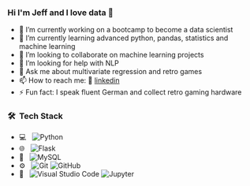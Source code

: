 ### Hi I'm Jeff and I love data 👋

- 🔭 I’m currently working on a bootcamp to become a data scientist
- 🌱 I’m currently learning advanced python, pandas, statistics and machine learning
- 👯 I’m looking to collaborate on machine learning projects
- 🤔 I’m looking for help with NLP
- 💬 Ask me about multivariate regression and retro games
- 📫 How to reach me: 👔 [linkedin](https://www.linkedin.com/in/jeffreyoller/)
- ⚡ Fun fact: I speak fluent German and collect retro gaming hardware



### 🛠 &nbsp;Tech Stack

- 💻 &nbsp;
  ![Python](https://img.shields.io/badge/-Python-333333?style=flat&logo=python)
- 🌐 &nbsp;
  ![Flask](https://img.shields.io/badge/-Flask-333333?style=flat&logo=flask)
- 💾 &nbsp;
  ![MySQL](https://img.shields.io/badge/-MySQL-333333?style=flat&logo=mysql)
- ⚙️ &nbsp;
  ![Git](https://img.shields.io/badge/-Git-333333?style=flat&logo=git)
  ![GitHub](https://img.shields.io/badge/-GitHub-333333?style=flat&logo=github)
- 🔧 &nbsp;
  ![Visual Studio Code](https://img.shields.io/badge/-Visual%20Studio%20Code-333333?style=flat&logo=visual-studio-code&logoColor=007ACC)
  ![Jupyter](https://img.shields.io/badge/-Jupyter-333333?style=flat&logo=jupyter)
